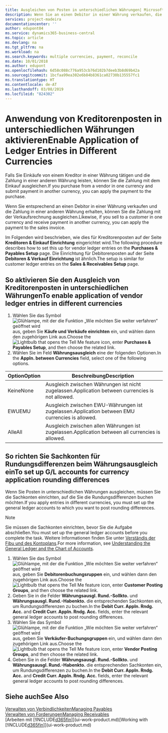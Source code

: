 ```yaml
---
title: Ausgleichen von Posten in unterschiedlichen Währungen| Microsoft Docs
description: Wenn Sie an einen Debitor in einer Währung verkaufen, die Zahlung jedoch in einer anderen Währung erfolgt, kann die Rechnung mit der Zahlung ausgeglichen werden.
services: project-madeira
documentationcenter: ''
author: edupont04
ms.service: dynamics365-business-central
ms.topic: article
ms.devlang: na
ms.tgt_pltfrm: na
ms.workload: na
ms.search.keywords: multiple currencies, payment, reconcile
ms.date: 10/01/2018
ms.author: edupont
ms.openlocfilehash: 6d58c088c776a953cb76d102b7deeb3b8d69b42a
ms.sourcegitcommit: 1bcfaa99ea302e6b84b8361ca02730b135557fc1
ms.translationtype: HT
ms.contentlocale: de-AT
ms.lasthandoff: 03/08/2019
ms.locfileid: "824302"
---
```

# <a name="enable-application-of-ledger-entries-in-different-currencies"></a><span data-ttu-id="0ddd3-103">Anwendung von Kreditorenposten in unterschiedlichen Währungen aktivieren</span><span class="sxs-lookup"><span data-stu-id="0ddd3-103">Enable Application of Ledger Entries in Different Currencies</span></span>
<span data-ttu-id="0ddd3-104">Falls Sie Einkäufe von einem Kreditor in einer Währung tätigen und die Zahlung in einer anderen Währung leisten, können Sie die Zahlung mit dem Einkauf ausgleichen.</span><span class="sxs-lookup"><span data-stu-id="0ddd3-104">If you purchase from a vendor in one currency and submit payment in another currency, you can apply the payment to the purchase.</span></span>

<span data-ttu-id="0ddd3-105">Wenn Sie entsprechend an einen Debitor in einer Währung verkaufen und die Zahlung in einer anderen Währung erhalten, können Sie die Zahlung mit der Verkaufsrechnung ausgleichen.</span><span class="sxs-lookup"><span data-stu-id="0ddd3-105">Likewise, if you sell to a customer in one currency and receive payment in another currency, you can apply the payment to the sales invoice.</span></span>

<span data-ttu-id="0ddd3-106">Im Folgenden wird beschrieben, wie dies für Kreditorenposten auf der Seite **Kreditoren & Einkauf Einrichtung** eingerichtet wird.</span><span class="sxs-lookup"><span data-stu-id="0ddd3-106">The following procedure describes how to set this up for vendor ledger entries on the **Purchases & Payables Setup** page.</span></span> <span data-ttu-id="0ddd3-107">Die Einrichtung für Debitorenposten auf der Seite **Debitoren & Verkauf Einrichtung** ist ähnlich.</span><span class="sxs-lookup"><span data-stu-id="0ddd3-107">The setup is similar for customer ledger entries on the **Sales & Receivables Setup** page.</span></span>

## <a name="to-enable-application-of-vendor-ledger-entries-in-different-currencies"></a><span data-ttu-id="0ddd3-108">So aktivieren Sie den Ausgleich von Kreditorenposten in unterschiedlichen Währungen</span><span class="sxs-lookup"><span data-stu-id="0ddd3-108">To enable application of vendor ledger entries in different currencies</span></span>
1. <span data-ttu-id="0ddd3-109">Wählen Sie das Symbol ![Glühlampe, mit der die Funktion „Wie möchten Sie weiter verfahren“ geöffnet wird](media/ui-search/search_small.png "Wie möchten Sie weiter verfahren?") aus, geben Sie **Käufe und Verkäufe einrichten** ein, und wählen dann den zugehörigen Link aus.</span><span class="sxs-lookup"><span data-stu-id="0ddd3-109">Choose the ![Lightbulb that opens the Tell Me feature](media/ui-search/search_small.png "Tell me what you want to do") icon, enter **Purchases & Payables Setup**, and then choose the related link.</span></span>
2. <span data-ttu-id="0ddd3-110">Wählen Sie im Feld **Währungsausgleich** eine der folgenden Optionen.</span><span class="sxs-lookup"><span data-stu-id="0ddd3-110">In the **Appln. between Currencies** field, select one of the following options.</span></span>

| <span data-ttu-id="0ddd3-111">Option</span><span class="sxs-lookup"><span data-stu-id="0ddd3-111">Option</span></span> | <span data-ttu-id="0ddd3-112">Beschreibung</span><span class="sxs-lookup"><span data-stu-id="0ddd3-112">Description</span></span> |
| --- | --- |
| <span data-ttu-id="0ddd3-113">Keine</span><span class="sxs-lookup"><span data-stu-id="0ddd3-113">None</span></span> |<span data-ttu-id="0ddd3-114">Ausgleich zwischen Währungen ist nicht zugelassen.</span><span class="sxs-lookup"><span data-stu-id="0ddd3-114">Application between currencies is not allowed.</span></span> |
| <span data-ttu-id="0ddd3-115">EWU</span><span class="sxs-lookup"><span data-stu-id="0ddd3-115">EMU</span></span> |<span data-ttu-id="0ddd3-116">Ausgleich zwischen EWU-Währungen ist zugelassen.</span><span class="sxs-lookup"><span data-stu-id="0ddd3-116">Application between EMU currencies is allowed.</span></span> |
| <span data-ttu-id="0ddd3-117">Alle</span><span class="sxs-lookup"><span data-stu-id="0ddd3-117">All</span></span> |<span data-ttu-id="0ddd3-118">Ausgleich zwischen allen Währungen ist zugelassen.</span><span class="sxs-lookup"><span data-stu-id="0ddd3-118">Application between all currencies is allowed.</span></span> |

## <a name="to-set-up-gl-accounts-for-currency-application-rounding-differences"></a><span data-ttu-id="0ddd3-119">So richten Sie Sachkonten für Rundungsdifferenzen beim Währungsausgleich ein</span><span class="sxs-lookup"><span data-stu-id="0ddd3-119">To set up G/L accounts for currency application rounding differences</span></span>  
<span data-ttu-id="0ddd3-120">Wenn Sie Posten in unterschiedlichen Währungen ausgleichen, müssen Sie die Sachkonten einrichten, auf die Sie die Rundungsdifferenzen buchen möchten.</span><span class="sxs-lookup"><span data-stu-id="0ddd3-120">If you apply entries in different currencies, you must set up the general ledger accounts to which you want to post rounding differences.</span></span>  

> [!NOTE]  
>  <span data-ttu-id="0ddd3-121">Sie müssen die Sachkonten einrichten, bevor Sie die Aufgabe abschließen.</span><span class="sxs-lookup"><span data-stu-id="0ddd3-121">You must set up the general ledger accounts before you complete the task.</span></span> <span data-ttu-id="0ddd3-122">Weitere Informationen finden Sie unter [Verständis der Fibu und des Kontoplans](finance-general-ledger.md).</span><span class="sxs-lookup"><span data-stu-id="0ddd3-122">For more information, see [Understanding the General Ledger and the Chart of Accounts](finance-general-ledger.md).</span></span>

1. <span data-ttu-id="0ddd3-123">Wählen Sie das Symbol ![Glühlampe, mit der die Funktion „Wie möchten Sie weiter verfahren“ geöffnet wird](media/ui-search/search_small.png "Wie möchten Sie weiter verfahren?") aus, geben Sie **Debitorenbuchungsruppen** ein, und wählen dann den zugehörigen Link aus.</span><span class="sxs-lookup"><span data-stu-id="0ddd3-123">Choose the ![Lightbulb that opens the Tell Me feature](media/ui-search/search_small.png "Tell me what you want to do") icon, enter **Customer Posting Groups**, and then choose the related link.</span></span>  
2. <span data-ttu-id="0ddd3-124">Geben Sie in die Felder **Währungsausgl. Rund.-Sollkto.** und **Währungsausgl. Rund.-Habenkto.** die entsprechenden Sachkonten ein, um Rundungsdifferenzen zu buchen.</span><span class="sxs-lookup"><span data-stu-id="0ddd3-124">In the **Debit Curr. Appln. Rndg. Acc.** and **Credit Curr. Appln. Rndg. Acc.** fields, enter the relevant general ledger accounts to post rounding differences.</span></span>  
3. <span data-ttu-id="0ddd3-125">Wählen Sie das Symbol ![Glühlampe, mit der die Funktion „Wie möchten Sie weiter verfahren“ geöffnet wird](media/ui-search/search_small.png "Wie möchten Sie weiter verfahren?") aus, geben Sie **Verkäufer-Buchungsgruppen** ein, und wählen dann den zugehörigen Link aus.</span><span class="sxs-lookup"><span data-stu-id="0ddd3-125">Choose the ![Lightbulb that opens the Tell Me feature](media/ui-search/search_small.png "Tell me what you want to do") icon, enter **Vendor Posting Groups**, and then choose the related link.</span></span>  
4. <span data-ttu-id="0ddd3-126">Geben Sie in die Felder **Währungsausgl. Rund.-Sollkto.** und **Währungsausgl. Rund.-Habenkto.** die entsprechenden Sachkonten ein, um Rundungsdifferenzen zu buchen.</span><span class="sxs-lookup"><span data-stu-id="0ddd3-126">In the **Debit Curr. Appln. Rndg. Acc.** and **Credit Curr. Appln. Rndg. Acc.** fields, enter the relevant general ledger accounts to post rounding differences.</span></span>  

## <a name="see-also"></a><span data-ttu-id="0ddd3-127">Siehe auch</span><span class="sxs-lookup"><span data-stu-id="0ddd3-127">See Also</span></span>
[<span data-ttu-id="0ddd3-128">Verwalten von Verbindlichkeiten</span><span class="sxs-lookup"><span data-stu-id="0ddd3-128">Managing Payables</span></span>](payables-manage-payables.md)  
[<span data-ttu-id="0ddd3-129">Verwalten von Forderungen</span><span class="sxs-lookup"><span data-stu-id="0ddd3-129">Managing Receivables</span></span>](receivables-manage-receivables.md)  
<span data-ttu-id="0ddd3-130">[Arbeiten mit [!INCLUDE[d365fin](includes/d365fin_md.md)]](ui-work-product.md)</span><span class="sxs-lookup"><span data-stu-id="0ddd3-130">[Working with [!INCLUDE[d365fin](includes/d365fin_md.md)]](ui-work-product.md)</span></span>
